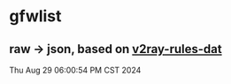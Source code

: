 # gfwlist
## raw -> json, based on [v2ray-rules-dat](https://github.com/Loyalsoldier/v2ray-rules-dat)
Thu Aug 29 06:00:54 PM CST 2024

